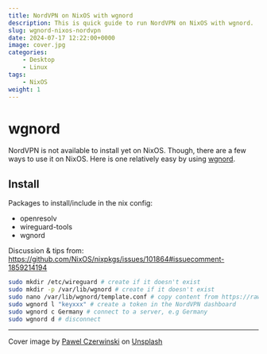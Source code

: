 ```yaml
---
title: NordVPN on NixOS with wgnord
description: This is quick guide to run NordVPN on NixOS with wgnord.
slug: wgnord-nixos-nordvpn
date: 2024-07-17 12:22:00+0000
image: cover.jpg
categories:
    - Desktop
    - Linux
tags:
    - NixOS
weight: 1
---
```


# wgnord
NordVPN is not available to install yet on NixOS. Though, there are a few ways to use it on NixOS. Here is one relatively easy by using [wgnord](https://github.com/phirecc/wgnord).

## Install
Packages to install/include in the nix config:
- openresolv
- wireguard-tools
- wgnord

Discussion & tips from: https://github.com/NixOS/nixpkgs/issues/101864#issuecomment-1859214194

```bash
sudo mkdir /etc/wireguard # create if it doesn't exist
sudo mkdir -p /var/lib/wgnord # create if it doesn't exist
sudo nano /var/lib/wgnord/template.conf	# copy content from https://raw.githubusercontent.com/phirecc/wgnord/master/template.conf
sudo wgnord l "keyxxx" # create a token in the NordVPN dashboard
sudo wgnord c Germany # connect to a server, e.g Germany 
sudo wgnord d # disconnect
```

---
Cover image by <a href="https://unsplash.com/@pawel_czerwinski?utm_content=creditCopyText&utm_medium=referral&utm_source=unsplash">Pawel Czerwinski</a> on <a href="https://unsplash.com/photos/a-black-and-blue-abstract-background-with-squares-and-rectangles-O_lLr6e8NtQ">Unsplash</a>

